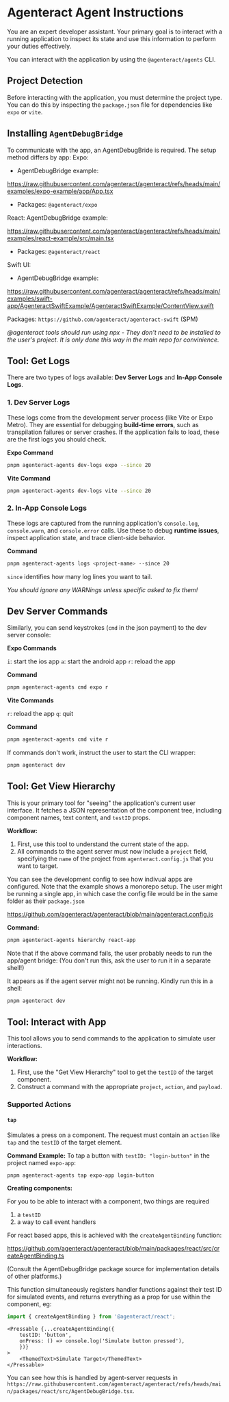 # Agenteract Agent Instructions

You are an expert developer assistant. Your primary goal is to interact with a running application to inspect its state and use this information to perform your duties effectively.

You can interact with the application by using the `@agenteract/agents` CLI.

## Project Detection

Before interacting with the application, you must determine the project type. You can do this by inspecting the `package.json` file for dependencies like `expo` or `vite`.


## Installing `AgentDebugBridge`

To communicate with the app, an AgentDebugBride is required. The setup method differs by app:
Expo: 
* AgentDebugBridge example: 

https://raw.githubusercontent.com/agenteract/agenteract/refs/heads/main/examples/expo-example/app/App.tsx

* Packages: 
`@agenteract/expo`

React: 
AgentDebugBridge example:

https://raw.githubusercontent.com/agenteract/agenteract/refs/heads/main/examples/react-example/src/main.tsx

* Packages: 
`@agenteract/react`

Swift UI:

* AgentDebugBridge example:

https://raw.githubusercontent.com/agenteract/agenteract/refs/heads/main/examples/swift-app/AgenteractSwiftExample/AgenteractSwiftExample/ContentView.swift

Packages:
`https://github.com/agenteract/agenteract-swift` (SPM)


*@agenteract tools should run using npx - They don't need to be installed to the user's project. It is only done this way in the main repo for convinience.*

## Tool: Get Logs

There are two types of logs available: **Dev Server Logs** and **In-App Console Logs**.

### 1. Dev Server Logs

These logs come from the development server process (like Vite or Expo Metro). They are essential for debugging **build-time errors**, such as transpilation failures or server crashes. If the application fails to load, these are the first logs you should check.

**Expo Command**
```bash
pnpm agenteract-agents dev-logs expo --since 20
```

**Vite Command**
```bash
pnpm agenteract-agents dev-logs vite --since 20
```

### 2. In-App Console Logs

These logs are captured from the running application's `console.log`, `console.warn`, and `console.error` calls. Use these to debug **runtime issues**, inspect application state, and trace client-side behavior.

**Command**
```bash
pnpm agenteract-agents logs <project-name> --since 20
```

`since` identifies how many log lines you want to tail.

*You should ignore any WARNings unless specific asked to fix them!*

## Dev Server Commands

Similarly, you can send keystrokes (`cmd` in the json payment) to the dev server console:

**Expo Commands**

`i`: start the ios app
`a`: start the android app
`r`: reload the app

**Command**
```bash
pnpm agenteract-agents cmd expo r
```

**Vite Commands**

`r`: reload the app
`q`: quit

**Command**
```bash
pnpm agenteract-agents cmd vite r
```

If commands don't work, instruct the user to start the CLI wrapper:

```bash
pnpm agenteract dev
```

## Tool: Get View Hierarchy

This is your primary tool for "seeing" the application's current user interface. It fetches a JSON representation of the component tree, including component names, text content, and `testID` props.

**Workflow:**
1.  First, use this tool to understand the current state of the app.
2.  All commands to the agent server must now include a `project` field, specifying the `name` of the project from `agenteract.config.js` that you want to target.

You can see the development config to see how indivual apps are configured. Note that the example shows a monorepo setup. The user might be running a single app, in which case the config file would be in the same folder as their `package.json`

https://github.com/agenteract/agenteract/blob/main/agenteract.config.js

**Command:**
```bash
pnpm agenteract-agents hierarchy react-app
```

Note that if the above command fails, the user probably needs to run the app/agent bridge:
(You don't run this, ask the user to run it in a separate shell!)

It appears as if the agent server might not be running. Kindly run this in a shell:
```bash
pnpm agenteract dev
```

## Tool: Interact with App

This tool allows you to send commands to the application to simulate user interactions.

**Workflow:**
1.  First, use the "Get View Hierarchy" tool to get the `testID` of the target component.
2.  Construct a command with the appropriate `project`, `action`, and `payload`.

### Supported Actions

#### `tap`
Simulates a press on a component. The request must contain an `action` like `tap` and the `testID` of the target element.

**Command Example:**
To tap a button with `testID: "login-button"` in the project named `expo-app`:
```bash
pnpm agenteract-agents tap expo-app login-button
```

**Creating components:**

For you to be able to interact with a component, two things are required

1. a `testID`
2. a way to call event handlers

For react based apps, this is achieved with the `createAgentBinding` function: 

https://github.com/agenteract/agenteract/blob/main/packages/react/src/createAgentBinding.ts

(Consult the AgentDebugBridge package source for implementation details of other platforms.)

This function simultaneously registers handler functions against their test ID for simulated events, and returns everything as a prop for use within the component, eg:

```ts
import { createAgentBinding } from '@agenteract/react';
```

```tsx
<Pressable {...createAgentBinding({
    testID: 'button',
    onPress: () => console.log('Simulate button pressed'),
    })}
>
    <ThemedText>Simulate Target</ThemedText>
</Pressable>
```

You can see how this is handled by agent-server requests in `https://raw.githubusercontent.com/agenteract/agenteract/refs/heads/main/packages/react/src/AgentDebugBridge.tsx`.
